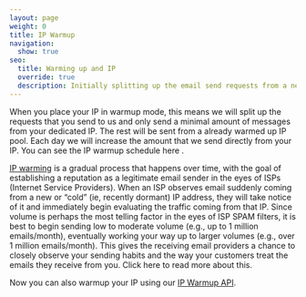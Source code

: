 ```yaml
---
layout: page
weight: 0
title: IP Warmup
navigation:
  show: true
seo:
  title: Warming up and IP
  override: true
  description: Initially splitting up the email send requests from a new dedicated IP, so it doesn't get blocked.
---
```


When you place your IP in warmup mode, this means we will split up the requests that you send to us and only send a minimal amount of messages from your dedicated IP. The rest will be sent from a already warmed up IP pool. Each day we will increase the amount that we send directly from your IP. You can see the IP warmup schedule here .

[IP warming]({{root_url}}/User_Guide/Setting_Up_Your_Server/warming_up.html) is a gradual process that happens over time, with the goal of establishing a reputation as a legitimate email sender in the eyes of ISPs (Internet Service Providers). When an ISP observes email suddenly coming from a new or “cold” (ie, recently dormant) IP address, they will take notice of it and immediately begin evaluating the traffic coming from that IP. Since volume is perhaps the most telling factor in the eyes of ISP SPAM filters, it is best to begin sending low to moderate volume (e.g., up to 1 million emails/month), eventually working your way up to larger volumes (e.g., over 1 million emails/month). This gives the receiving email providers a chance to closely observe your sending habits and the way your customers treat the emails they receive from you. Click here to read more about this.

Now you can also warmup your IP using our [IP Warmup API]({{root_url}}/API_Reference/Web_API_v3/IP_Management/ip_warmup.html).
